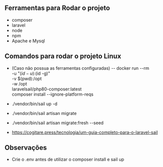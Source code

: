## Ferramentas para Rodar o projeto
- composer
- laravel
- node
- npm
- Apache e Mysql

## Comandos para rodar o projeto Linux
- (Caso não possua as ferramentas configuradas)
-- docker run --rm \
    -u "$(id -u):$(id -g)" \
    -v $(pwd):/opt \
    -w /opt \
    laravelsail/php80-composer:latest \
    composer install --ignore-platform-reqs

- ./vendor/bin/sail up -d
- ./vendor/bin/sail artisan migrate
- ./vendor/bin/sail artisan migrate:fresh --seed
- https://cogitare.press/tecnologia/um-guia-completo-para-o-laravel-sail

## Observações
- Crie o .env antes de utilizar o composer install e sail up